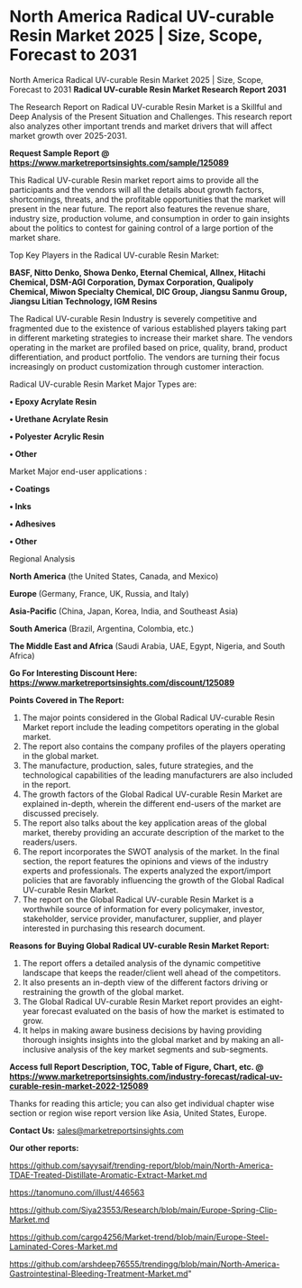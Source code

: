 # North America Radical UV-curable Resin Market 2025 | Size, Scope, Forecast to 2031
 North America Radical UV-curable Resin Market 2025 | Size, Scope, Forecast to 2031
<strong>Radical UV-curable Resin Market Research Report 2031</strong>

The Research Report on Radical UV-curable Resin Market is a Skillful and Deep Analysis of the Present Situation and Challenges. This research report also analyzes other important trends and market drivers that will affect market growth over 2025-2031.

<strong>Request Sample Report @ <a href=https://www.marketreportsinsights.com/sample/125089>https://www.marketreportsinsights.com/sample/125089</a></strong>

This Radical UV-curable Resin market report aims to provide all the participants and the vendors will all the details about growth factors, shortcomings, threats, and the profitable opportunities that the market will present in the near future. The report also features the revenue share, industry size, production volume, and consumption in order to gain insights about the politics to contest for gaining control of a large portion of the market share.

Top Key Players in the Radical UV-curable Resin Market:

<strong>BASF, Nitto Denko, Showa Denko, Eternal Chemical, Allnex, Hitachi Chemical, DSM-AGI Corporation, Dymax Corporation, Qualipoly Chemical, Miwon Specialty Chemical, DIC Group, Jiangsu Sanmu Group, Jiangsu Litian Technology, IGM Resins</strong>

The Radical UV-curable Resin Industry is severely competitive and fragmented due to the existence of various established players taking part in different marketing strategies to increase their market share. The vendors operating in the market are profiled based on price, quality, brand, product differentiation, and product portfolio. The vendors are turning their focus increasingly on product customization through customer interaction.

Radical UV-curable Resin Market Major Types are:

<strong>• Epoxy Acrylate Resin

• Urethane Acrylate Resin

• Polyester Acrylic Resin

• Other</strong>

Market Major end-user applications :

<strong>• Coatings

• Inks

• Adhesives

• Other</strong>

Regional Analysis

</u><strong><b>North America</b></strong> (the United States, Canada, and Mexico)

<strong><b>Europe </b></strong>(Germany, France, UK, Russia, and Italy)

<strong><b>Asia-Pacific</b></strong> (China, Japan, Korea, India, and Southeast Asia)

<strong><b>South America</b></strong> (Brazil, Argentina, Colombia, etc.)

<strong><b>The Middle East and Africa</b></strong> (Saudi Arabia, UAE, Egypt, Nigeria, and South Africa)

<strong>Go For Interesting Discount Here: <a href=https://www.marketreportsinsights.com/discount/125089>https://www.marketreportsinsights.com/discount/125089</a></strong>

<strong>Points Covered in The Report:</strong>
<ol>
  <li>The major points considered in the Global Radical UV-curable Resin Market report include the leading competitors operating in the global market.</li>
  <li>The report also contains the company profiles of the players operating in the global market.</li>
  <li>The manufacture, production, sales, future strategies, and the technological capabilities of the leading manufacturers are also included in the report.</li>
  <li>The growth factors of the Global Radical UV-curable Resin Market are explained in-depth, wherein the different end-users of the market are discussed precisely.</li>
  <li>The report also talks about the key application areas of the global market, thereby providing an accurate description of the market to the readers/users.</li>
  <li>The report incorporates the SWOT analysis of the market. In the final section, the report features the opinions and views of the industry experts and professionals. The experts analyzed the export/import policies that are favorably influencing the growth of the Global Radical UV-curable Resin Market.</li>
  <li>The report on the Global Radical UV-curable Resin Market is a worthwhile source of information for every policymaker, investor, stakeholder, service provider, manufacturer, supplier, and player interested in purchasing this research document.</li>
</ol>
<strong>Reasons for Buying Global Radical UV-curable Resin Market Report:</strong>

<ol>
  <li>The report offers a detailed analysis of the dynamic competitive landscape that keeps the reader/client well ahead of the competitors.</li>
  <li>It also presents an in-depth view of the different factors driving or restraining the growth of the global market.</li>
  <li>The Global Radical UV-curable Resin Market report provides an eight-year forecast evaluated on the basis of how the market is estimated to grow.</li>
  <li>It helps in making aware business decisions by having providing thorough insights insights into the global market and by making an all-inclusive analysis of the key market segments and sub-segments.</li>
</ol>
<strong>Access full Report Description, TOC, Table of Figure, Chart, etc. @ <a href=https://www.marketreportsinsights.com/industry-forecast/radical-uv-curable-resin-market-2022-125089>https://www.marketreportsinsights.com/industry-forecast/radical-uv-curable-resin-market-2022-125089</a></strong>


Thanks for reading this article; you can also get individual chapter wise section or region wise report version like Asia, United States, Europe.

<strong>Contact Us:</strong>
sales@marketreportsinsights.com

<strong>Our other reports:</strong>

<a href=https://github.com/sayysaif/trending-report/blob/main/North-America-TDAE-Treated-Distillate-Aromatic-Extract-Market.md>https://github.com/sayysaif/trending-report/blob/main/North-America-TDAE-Treated-Distillate-Aromatic-Extract-Market.md</a>

<a href=https://tanomuno.com/illust/446563>https://tanomuno.com/illust/446563</a>

<a href=https://github.com/Siya23553/Research/blob/main/Europe-Spring-Clip-Market.md>https://github.com/Siya23553/Research/blob/main/Europe-Spring-Clip-Market.md</a>

<a href=https://github.com/cargo4256/Market-trend/blob/main/Europe-Steel-Laminated-Cores-Market.md>https://github.com/cargo4256/Market-trend/blob/main/Europe-Steel-Laminated-Cores-Market.md</a>

<a href=https://github.com/arshdeep76555/trendingg/blob/main/North-America-Gastrointestinal-Bleeding-Treatment-Market.md>https://github.com/arshdeep76555/trendingg/blob/main/North-America-Gastrointestinal-Bleeding-Treatment-Market.md</a>"
